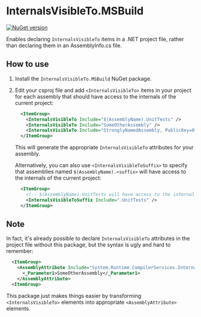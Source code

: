 # InternalsVisibleTo.MSBuild

[![NuGet version](https://img.shields.io/nuget/v/InternalsVisibleTo.MSBuild.svg?logo=nuget)](https://www.nuget.org/packages/InternalsVisibleTo.MSBuild)

Enables declaring `InternalsVisibleTo` items in a .NET project file, rather than declaring them in an AssemblyInfo.cs file.

## How to use

1. Install the `InternalsVisibleTo.MSBuild` NuGet package.
2. Edit your csproj file and add `<InternalsVisibleTo>` items in your project for each assembly that should have access
to the internals of the current project:

    ```xml
      <ItemGroup>
        <InternalsVisibleTo Include="$(AssemblyName).UnitTests" />
        <InternalsVisibleTo Include="SomeOtherAssembly" />
        <InternalsVisibleTo Include="StronglyNamedAssembly, PublicKey=0123....." />
      </ItemGroup>
    ```
    
    This will generate the appropriate `InternalsVisibleTo` attributes for your assembly.
    
    Alternatively, you can also use `<InternalsVisibleToSuffix>` to specify that assemblies named `$(AssemblyName).<suffix>` will have access to the internals of the current project:
    
    ```xml
      <ItemGroup>
        <!-- $(AssemblyName).UnitTests will have access to the internals of this project -->
        <InternalsVisibleToSuffix Include=".UnitTests" />
      </ItemGroup>
    ```

## Note

In fact, it's already possible to declare `InternalsVisibleTo` attributes in the project file without this package, but the syntax is ugly and hard to remember:

```xml
  <ItemGroup>
    <AssemblyAttribute Include="System.Runtime.CompilerServices.InternalsVisibleTo">
      <_Parameter1>SomeOtherAssembly</_Parameter1>
    </AssemblyAttribute>
  <ItemGroup>
```

This package just makes things easier by transforming `<InternalsVisibleTo>` elements into appropriate `<AssemblyAttribute>` elements.
